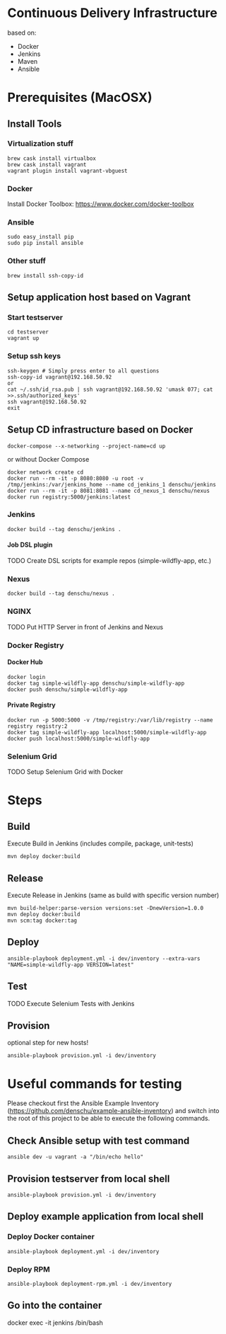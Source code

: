 # Continuous Delivery Infrastructure

based on:
* Docker
* Jenkins
* Maven
* Ansible

# Prerequisites (MacOSX)

## Install Tools

### Virtualization stuff
```shell
brew cask install virtualbox
brew cask install vagrant
vagrant plugin install vagrant-vbguest
```

### Docker
Install Docker Toolbox: https://www.docker.com/docker-toolbox

### Ansible
```shell
sudo easy_install pip
sudo pip install ansible
```

### Other stuff
```shell
brew install ssh-copy-id
```

## Setup application host based on Vagrant

### Start testserver
```shell
cd testserver
vagrant up
```

### Setup ssh keys
```shell
ssh-keygen # Simply press enter to all questions
ssh-copy-id vagrant@192.168.50.92
or
cat ~/.ssh/id_rsa.pub | ssh vagrant@192.168.50.92 'umask 077; cat >>.ssh/authorized_keys'
ssh vagrant@192.168.50.92
exit
```

## Setup CD infrastructure based on Docker

```shell
docker-compose --x-networking --project-name=cd up
```
or without Docker Compose
```shell
docker network create cd
docker run --rm -it -p 8080:8080 -u root -v /tmp/jenkins:/var/jenkins_home --name cd_jenkins_1 denschu/jenkins
docker run --rm -it -p 8081:8081 --name cd_nexus_1 denschu/nexus
docker run registry:5000/jenkins:latest
```

### Jenkins
```shell
docker build --tag denschu/jenkins .
```

#### Job DSL plugin
TODO Create DSL scripts for example repos (simple-wildfly-app, etc.)

### Nexus
```shell
docker build --tag denschu/nexus .
```

### NGINX
TODO Put HTTP Server in front of Jenkins and Nexus

### Docker Registry

#### Docker Hub
```shell
docker login
docker tag simple-wildfly-app denschu/simple-wildfly-app
docker push denschu/simple-wildfly-app
```

#### Private Registry
```shell
docker run -p 5000:5000 -v /tmp/registry:/var/lib/registry --name registry registry:2
docker tag simple-wildfly-app localhost:5000/simple-wildfly-app
docker push localhost:5000/simple-wildfly-app
```

### Selenium Grid
TODO Setup Selenium Grid with Docker

# Steps

## Build
Execute Build in Jenkins (includes compile, package, unit-tests)
```shell
mvn deploy docker:build
```

## Release
Execute Release in Jenkins (same as build with specific version number)
```shell
mvn build-helper:parse-version versions:set -DnewVersion=1.0.0
mvn deploy docker:build
mvn scm:tag docker:tag
```

## Deploy
```shell
ansible-playbook deployment.yml -i dev/inventory --extra-vars "NAME=simple-wildfly-app VERSION=latest"
```

## Test
TODO Execute Selenium Tests with Jenkins

## Provision
optional step for new hosts!
```shell
ansible-playbook provision.yml -i dev/inventory
```

# Useful commands for testing
Please checkout first the Ansible Example Inventory (https://github.com/denschu/example-ansible-inventory) and switch into the root of this project to be able to execute the following commands.

## Check Ansible setup with test command
```shell
ansible dev -u vagrant -a "/bin/echo hello"
```

## Provision testserver from local shell
```shell
ansible-playbook provision.yml -i dev/inventory
```

## Deploy example application from local shell

### Deploy Docker container
```shell
ansible-playbook deployment.yml -i dev/inventory
```
### Deploy RPM
```shell
ansible-playbook deployment-rpm.yml -i dev/inventory
```
## Go into the container
docker exec -it jenkins /bin/bash
